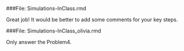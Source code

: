
###File: Simulations-InClass.rmd

Great job! It would be better to add some comments for your key steps.


###File: Simulations-InClass_olivia.rmd

Only answer the Problem4.
